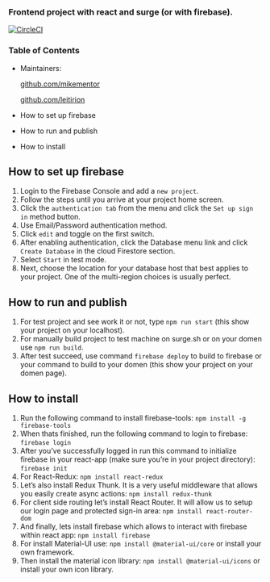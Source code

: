
### Frontend project with react and surge (or with firebase).
[![CircleCI](https://circleci.com/gh/Leitirion/My-circleci-cypress-ui-automation.svg?style=svg)](https://circleci.com/gh/Leitirion/My-circleci-cypress-ui-automation)

### Table of Contents

- Maintainers:

  [github.com/mikementor](https://github.com/mikementor)

  	
		
  [github.com/leitirion](https://github.com/leitirion)
- How to set up firebase	 
- How to run and publish
- How to install

## How to set up firebase
1. Login to the Firebase Console and add a ```new project```. 
2. Follow the steps until you arrive at your project home screen. 
3. Click the ```authentication tab``` from the menu and click the ```Set up sign in``` method button.
4. Use Email/Password authentication method. 
5. Click ```edit``` and toggle on the first switch.
6. After enabling authentication, click the Database menu link and click ```Create Database``` in the cloud Firestore section.
7. Select ```Start``` in test mode.
8. Next, choose the location for your database host that best applies to your project. One of the multi-region choices is usually perfect.

## How to run and publish
1. For test project and see work it or not, type ```npm run start``` (this show your project on your localhost).
2. For manually build project to test machine on surge.sh or on your domen use ```npm run build```.
3. After test succeed, use command ```firebase deploy``` to build to firebase or your command to build to your domen (this show your project on your domen page).

## How to install
1. Run the following command to install firebase-tools:
```npm install -g firebase-tools```
2. When thats finished, run the following command to login to firebase:
```firebase login```
3. After you’ve successfully logged in run this command to initialize firebase in your react-app (make sure you’re in your project directory):
```firebase init```
4. For React-Redux:
```npm install react-redux```
5. Let’s also install Redux Thunk. It is a very useful middleware that allows you easily create async actions:
```npm install redux-thunk```
6. For client side routing let’s install React Router. It will allow us to setup our login page and protected sign-in area:
```npm install react-router-dom```
7. And finally, lets install firebase which allows to interact with firebase within react app:
```npm install firebase```
8. For install Material-UI use:
```npm install @material-ui/core``` or install your own framework.
9. Then install the material icon library:
```npm install @material-ui/icons``` or install your own icon library.
